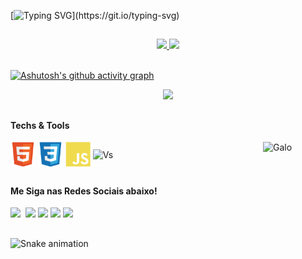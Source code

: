 [![Typing SVG](https://readme-typing-svg.herokuapp.com/?color=ffffff&size=25&center=true&vCenter=true&width=1000&lines=Hello!+Welcome+to+my+profile,+My+name+is+Luca+Barros;)](https://git.io/typing-svg)

##
<div align="center">
   <a href="https://github.com/lucabarross">
   <img height="150em" src="https://github-readme-stats.vercel.app/api?username=lucabarross&show_icons=true&theme=highcontrast&include_all_commits=true&count_private=true"/>
   <img height="150em" src="https://github-readme-stats.vercel.app/api/top-langs/?username=lucabarross&layout=compact&langs_count=6&theme=highcontrast"/>
</div><br>

[![Ashutosh's github activity graph](https://github-readme-activity-graph.vercel.app/graph?username=lucabarross&bg_color=000000&color=ffffff&line=ffffff&point=babc1a&area=true&hide_border=false)](https://github.com/ashutosh00710/github-readme-activity-graph)

<p align="center">
  <img src="https://github-profile-trophy.vercel.app/?username=lucabarross&theme=dracula&row=2&no-bg=true&column=3&margin-w=15&margin-h=15" />
</p>

##

<div style="display: inline_block">
   <div>
      <h4>Techs & Tools</h4>
      <img align="right" height="100" width="100" alt="Galo" src="https://media0.giphy.com/media/Zczs0OWz2r0x1RI6qD/200w.webp">
   </div>   
  <img align="center" alt="HTML" height="40" width="40" src="https://raw.githubusercontent.com/devicons/devicon/master/icons/html5/html5-original.svg">
  <img align="center" alt="CSS" height="40" width="40" src="https://raw.githubusercontent.com/devicons/devicon/master/icons/css3/css3-original.svg">
  <img align="center" alt="Js" height="40" width="40" src="https://raw.githubusercontent.com/devicons/devicon/master/icons/javascript/javascript-plain.svg">
  <img align="center" alt="Vs" height="40" width="40" src="https://cdn.jsdelivr.net/gh/devicons/devicon/icons/vscode/vscode-original-wordmark.svg"/>
</div>

 
##

<div>
  <div>
     <h4>
        Me Siga nas Redes Sociais abaixo!
     </h4>
  </div>
  <a href="" target="_blank"><img src="https://img.shields.io/badge/YouTube-FF0000?style=for-the-badge&logo=youtube&logoColor=white" target="_blank"></a>
  <a href="" target="_blank"><img src="https://img.shields.io/badge/Spotify-1ED760?&style=for-the-badge&logo=spotify&logoColor=white" alt="" /></a>
  <a href="https://www.instagram.com/lucabarross_" target="_blank"><img src="https://img.shields.io/badge/-Instagram-%23E4405F?style=for-the-badge&logo=instagram&logoColor=white" target="_blank"></a>
  <a href="" target="_blank"><img src="https://img.shields.io/badge/Discord-7289DA?style=for-the-badge&logo=discord&logoColor=white" target="_blank"></a> 
  <a href = "mailto:lbpassis6@gmail.com"><img src="https://img.shields.io/badge/-Gmail-%23333?style=for-the-badge&logo=gmail&logoColor=white" target="_blank"></a>
  <a href="" target="_blank"><img src="https://img.shields.io/badge/-LinkedIn-%230077B5?style=for-the-badge&logo=linkedin&logoColor=white" target="_blank"></a> 
   
   ##

  ![Snake animation](https://github.com/devemdobro/devemdobro/blob/output/github-contribution-grid-snake.svg)

</div>


